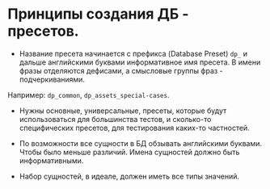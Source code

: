 # Принципы создания ДБ - пресетов.

* Название пресета начинается с префикса (Database Preset) `dp_` и дальше английскими буквами
информативное имя пресета. В имени фразы отделяются дефисами, а смысловые группы фраз - подчеркиваниями.

Например: `dp_common`, `dp_assets_special-cases`. 

* Нужны основные, универсальные, пресеты, которые будут использоваться для большинства тестов,
и сколько-то специфических пресетов, для тестирования каких-то частностей.

* По возможности все сущности в БД обзывать английскими буквами. Чтобы было меньше различий.
Имена сущностей должно быть информативными.

* Набор сущностей, в идеале, должен иметь все типы значений.


